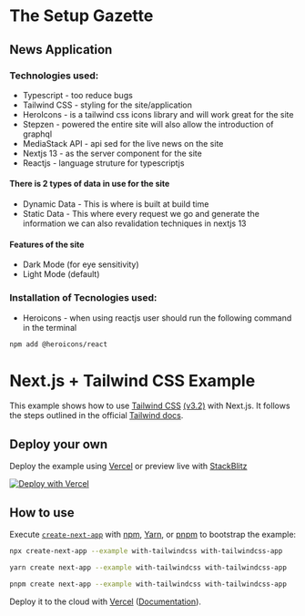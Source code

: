 # The Setup Gazette 
## News Application
### Technologies used:
* Typescript -  too reduce bugs
* Tailwind CSS - styling for the site/application
* HeroIcons - is a tailwind css icons library and will work great for the site
* Stepzen - powered the entire site will also allow the introduction of graphql
* MediaStack API - api sed for the live news on the site
* Nextjs 13 - as the server component for the site
* Reactjs - language struture for typescriptjs
#### There is 2 types of data in use for the site
* Dynamic Data - This is where is built at build time
* Static Data - This where every request we go and generate the information we can also revalidation techniques in nextjs 13
#### Features of the site 
- Dark Mode (for eye sensitivity)
- Light Mode (default)
### Installation of Tecnologies used:
- Heroicons - when using reactjs user should run the following command in the terminal
```bash
npm add @heroicons/react 
```
# Next.js + Tailwind CSS Example

This example shows how to use [Tailwind CSS](https://tailwindcss.com/) [(v3.2)](https://tailwindcss.com/blog/tailwindcss-v3-2) with Next.js. It follows the steps outlined in the official [Tailwind docs](https://tailwindcss.com/docs/guides/nextjs).

## Deploy your own

Deploy the example using [Vercel](https://vercel.com?utm_source=github&utm_medium=readme&utm_campaign=next-example) or preview live with [StackBlitz](https://stackblitz.com/github/vercel/next.js/tree/canary/examples/with-tailwindcss)

[![Deploy with Vercel](https://vercel.com/button)](https://vercel.com/new/git/external?repository-url=https://github.com/vercel/next.js/tree/canary/examples/with-tailwindcss&project-name=with-tailwindcss&repository-name=with-tailwindcss)

## How to use

Execute [`create-next-app`](https://github.com/vercel/next.js/tree/canary/packages/create-next-app) with [npm](https://docs.npmjs.com/cli/init), [Yarn](https://yarnpkg.com/lang/en/docs/cli/create/), or [pnpm](https://pnpm.io) to bootstrap the example:

```bash
npx create-next-app --example with-tailwindcss with-tailwindcss-app
```

```bash
yarn create next-app --example with-tailwindcss with-tailwindcss-app
```

```bash
pnpm create next-app --example with-tailwindcss with-tailwindcss-app
```

Deploy it to the cloud with [Vercel](https://vercel.com/new?utm_source=github&utm_medium=readme&utm_campaign=next-example) ([Documentation](https://nextjs.org/docs/deployment)).

